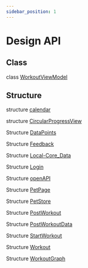 ```yaml
---
sidebar_position: 1
---
```


# Design API

## Class

class [WorkoutViewModel](./WorkoutViewModel.md)

## Structure

structure [calendar](calendar.md)

structure [CircularProgressView](./CircularProgressView.md)

Structure [DataPoints](./dataPoints.md)

Structure [Feedback](./Feedback.md)

Structure [Local-Core_Data](./local-coredata-database.md)

Structure [Login](./login-view.md)

Structure [openAPI](./openapi-spec.md)

Structure [PetPage](./pet-page.md)

Structure [PetStore](./pet-store.md)

Structure [PostWorkout](./postWorkout.md)

Structure [PostWorkoutData](./PostWorkoutData.md)

Structure [StartWorkout](./StartWorkout.md)

Structure [Workout](./workout.md)

Structure [WorkoutGraph](./WorkoutGraph.md)




